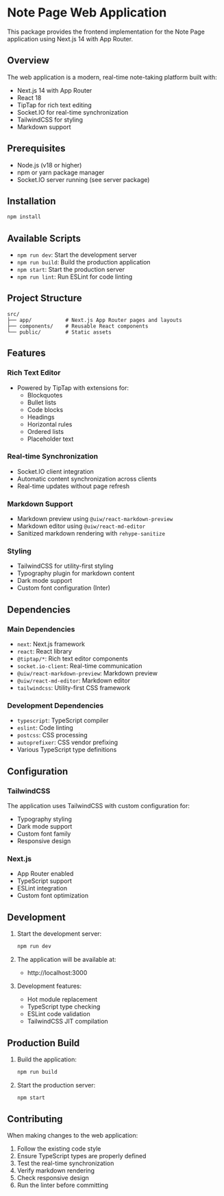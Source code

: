 # Note Page Web Application

This package provides the frontend implementation for the Note Page application using Next.js 14 with App Router.

## Overview

The web application is a modern, real-time note-taking platform built with:
- Next.js 14 with App Router
- React 18
- TipTap for rich text editing
- Socket.IO for real-time synchronization
- TailwindCSS for styling
- Markdown support

## Prerequisites

- Node.js (v18 or higher)
- npm or yarn package manager
- Socket.IO server running (see server package)

## Installation

```bash
npm install
```

## Available Scripts

- `npm run dev`: Start the development server
- `npm run build`: Build the production application
- `npm start`: Start the production server
- `npm run lint`: Run ESLint for code linting

## Project Structure

```
src/
├── app/           # Next.js App Router pages and layouts
├── components/    # Reusable React components
└── public/        # Static assets
```

## Features

### Rich Text Editor
- Powered by TipTap with extensions for:
  - Blockquotes
  - Bullet lists
  - Code blocks
  - Headings
  - Horizontal rules
  - Ordered lists
  - Placeholder text

### Real-time Synchronization
- Socket.IO client integration
- Automatic content synchronization across clients
- Real-time updates without page refresh

### Markdown Support
- Markdown preview using `@uiw/react-markdown-preview`
- Markdown editor using `@uiw/react-md-editor`
- Sanitized markdown rendering with `rehype-sanitize`

### Styling
- TailwindCSS for utility-first styling
- Typography plugin for markdown content
- Dark mode support
- Custom font configuration (Inter)

## Dependencies

### Main Dependencies
- `next`: Next.js framework
- `react`: React library
- `@tiptap/*`: Rich text editor components
- `socket.io-client`: Real-time communication
- `@uiw/react-markdown-preview`: Markdown preview
- `@uiw/react-md-editor`: Markdown editor
- `tailwindcss`: Utility-first CSS framework

### Development Dependencies
- `typescript`: TypeScript compiler
- `eslint`: Code linting
- `postcss`: CSS processing
- `autoprefixer`: CSS vendor prefixing
- Various TypeScript type definitions

## Configuration

### TailwindCSS
The application uses TailwindCSS with custom configuration for:
- Typography styling
- Dark mode support
- Custom font family
- Responsive design

### Next.js
- App Router enabled
- TypeScript support
- ESLint integration
- Custom font optimization

## Development

1. Start the development server:
   ```bash
   npm run dev
   ```

2. The application will be available at:
   - http://localhost:3000

3. Development features:
   - Hot module replacement
   - TypeScript type checking
   - ESLint code validation
   - TailwindCSS JIT compilation

## Production Build

1. Build the application:
   ```bash
   npm run build
   ```

2. Start the production server:
   ```bash
   npm start
   ```

## Contributing

When making changes to the web application:
1. Follow the existing code style
2. Ensure TypeScript types are properly defined
3. Test the real-time synchronization
4. Verify markdown rendering
5. Check responsive design
6. Run the linter before committing
